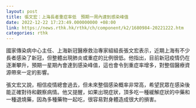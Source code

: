 ```yaml
---
layout: post
title: 張文宏：上海長者重症率低　預期一周內達到感染峰值
date: 2022-12-22 17:23:49.000000000 +08:00
link: https://news.rthk.hk/rthk/ch/component/k2/1680984-20221222.htm
categories: rthk
---
```


國家傳染病中心主任、上海新冠醫療救治專家組組長張文宏表示，近期上海有不少長者感染了新冠，但整體出現肺炎或重症的比例很低。他指出，目前新冠疫情仍在逐漸攀升，預期一星期內會達到感染峰值，這也會令到重症率增多，對整個醫療資源帶來一定的影響。

張文宏又說，相信疫情總會過去，但未來整個感染概率非常高，希望民眾在感染後能正確對待和觀察病情。他又提醒，如果出現症狀，頂多吃一種緩解症狀的中藥和一種退燒藥，因為多種藥物一起吃，很容易對身體造成很大的損害。
